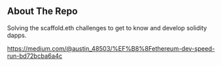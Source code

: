## About The Repo
Solving the scaffold.eth challenges to get to know and develop solidity dapps.

https://medium.com/@austin_48503/%EF%B8%8Fethereum-dev-speed-run-bd72bcba6a4c
